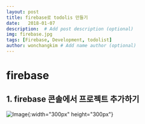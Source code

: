 ```yaml
---
layout: post
title: firebase로 todolis 만들기 
date:   2018-01-07
description:  # Add post description (optional)
img: firebase.jpg
tags: [Firebase, Development, todolist]
author: wonchangkim # Add name author (optional)
---
```

# firebase

## 1. firebase 콘솔에서 프로젝트 추가하기
![Image]({{site.baseurl}}/assets/img/firebase-step-01.jpg){:width="300px" height="300px"}
